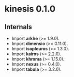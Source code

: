 # kinesis 0.1.0
## Internals
* Import **arkhe** (>= 1.9.0).
* Import **dimensio** (>= 0.11.0).
* Import **isopleuros** (>= 1.3.0).
* Import **kairos** (>= 2.2.0).
* Import **khroma** (>= 1.15.0).
* Import **nexus** (>= 0.4.0).
* Import **tabula** (>= 3.2.0).
